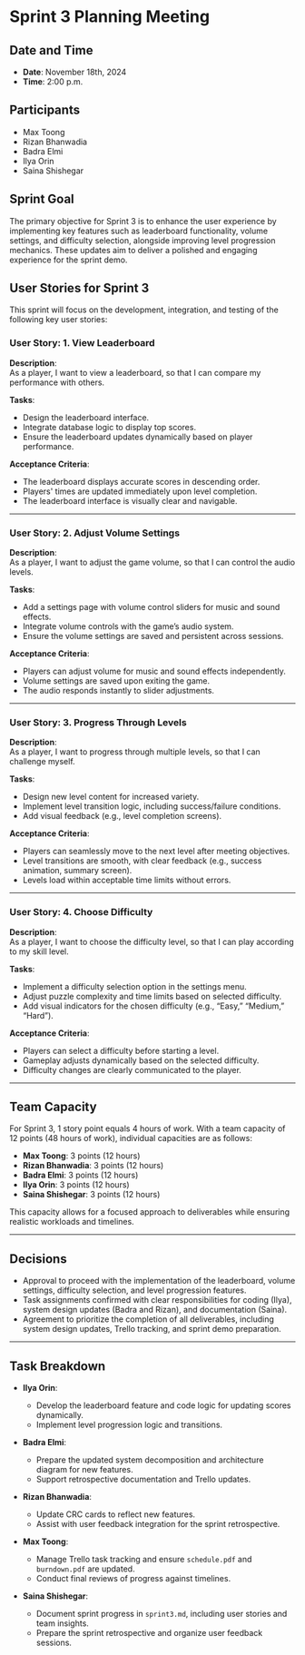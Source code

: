 # Sprint 3 Planning Meeting

## Date and Time
- **Date**: November 18th, 2024
- **Time**: 2:00 p.m.

## Participants
- Max Toong  
- Rizan Bhanwadia  
- Badra Elmi  
- Ilya Orin  
- Saina Shishegar  

## Sprint Goal
The primary objective for Sprint 3 is to enhance the user experience by implementing key features such as leaderboard functionality, volume settings, and difficulty selection, alongside improving level progression mechanics. These updates aim to deliver a polished and engaging experience for the sprint demo.

## User Stories for Sprint 3
This sprint will focus on the development, integration, and testing of the following key user stories:

### User Story: 1. View Leaderboard
**Description**:  
As a player, I want to view a leaderboard, so that I can compare my performance with others.

**Tasks**:  
- Design the leaderboard interface.  
- Integrate database logic to display top scores.  
- Ensure the leaderboard updates dynamically based on player performance.

**Acceptance Criteria**:  
- The leaderboard displays accurate scores in descending order.  
- Players' times are updated immediately upon level completion.  
- The leaderboard interface is visually clear and navigable.

---

### User Story: 2. Adjust Volume Settings
**Description**:  
As a player, I want to adjust the game volume, so that I can control the audio levels.

**Tasks**:  
- Add a settings page with volume control sliders for music and sound effects.  
- Integrate volume controls with the game’s audio system.  
- Ensure the volume settings are saved and persistent across sessions.

**Acceptance Criteria**:  
- Players can adjust volume for music and sound effects independently.  
- Volume settings are saved upon exiting the game.  
- The audio responds instantly to slider adjustments.

---

### User Story: 3. Progress Through Levels
**Description**:  
As a player, I want to progress through multiple levels, so that I can challenge myself.

**Tasks**:  
- Design new level content for increased variety.  
- Implement level transition logic, including success/failure conditions.  
- Add visual feedback (e.g., level completion screens).

**Acceptance Criteria**:  
- Players can seamlessly move to the next level after meeting objectives.  
- Level transitions are smooth, with clear feedback (e.g., success animation, summary screen).  
- Levels load within acceptable time limits without errors.

---

### User Story: 4. Choose Difficulty
**Description**:  
As a player, I want to choose the difficulty level, so that I can play according to my skill level.

**Tasks**:  
- Implement a difficulty selection option in the settings menu.  
- Adjust puzzle complexity and time limits based on selected difficulty.  
- Add visual indicators for the chosen difficulty (e.g., “Easy,” “Medium,” “Hard”).

**Acceptance Criteria**:  
- Players can select a difficulty before starting a level.  
- Gameplay adjusts dynamically based on the selected difficulty.  
- Difficulty changes are clearly communicated to the player.

---

## Team Capacity
For Sprint 3, 1 story point equals 4 hours of work. With a team capacity of 12 points (48 hours of work), individual capacities are as follows:

- **Max Toong**: 3 points (12 hours)  
- **Rizan Bhanwadia**: 3 points (12 hours)  
- **Badra Elmi**: 3 points (12 hours)  
- **Ilya Orin**: 3 points (12 hours)  
- **Saina Shishegar**: 3 points (12 hours)  

This capacity allows for a focused approach to deliverables while ensuring realistic workloads and timelines.

---

## Decisions
- Approval to proceed with the implementation of the leaderboard, volume settings, difficulty selection, and level progression features.  
- Task assignments confirmed with clear responsibilities for coding (Ilya), system design updates (Badra and Rizan), and documentation (Saina).  
- Agreement to prioritize the completion of all deliverables, including system design updates, Trello tracking, and sprint demo preparation.

---

## Task Breakdown

- **Ilya Orin**:  
  - Develop the leaderboard feature and code logic for updating scores dynamically.  
  - Implement level progression logic and transitions.

- **Badra Elmi**:  
  - Prepare the updated system decomposition and architecture diagram for new features.  
  - Support retrospective documentation and Trello updates.

- **Rizan Bhanwadia**:  
  - Update CRC cards to reflect new features.  
  - Assist with user feedback integration for the sprint retrospective.

- **Max Toong**:  
  - Manage Trello task tracking and ensure `schedule.pdf` and `burndown.pdf` are updated.  
  - Conduct final reviews of progress against timelines.

- **Saina Shishegar**:  
  - Document sprint progress in `sprint3.md`, including user stories and team insights.  
  - Prepare the sprint retrospective and organize user feedback sessions.
